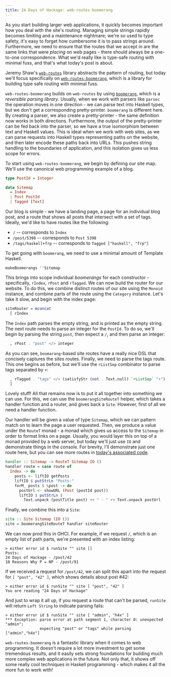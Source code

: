 ```yaml
---
title: 24 Days of Hackage: web-routes-boomerang
---
```


As you start building larger web applications, it quickly becomes important how
you deal with the site's routing. Managing simple strings rapidly
becomes limiting and a maintenance nightmare; we're so used to type safety,
it's easy to forget how cumbersome it is to pass strings around. Furthermore, we
need to ensure that the routes that we accept *in* are the same links that were
*placing* on web pages - there should always be a one-to-one correspondence. What
we'd really like is type-safe routing with minimal fuss, and that's what today's
post is about.

Jeremy Shaw's [`web-routes`](http://hackage.haskell.org/package/web-routes)
library abstracts the pattern of routing, but today we'll focus specifically on
[`web-routes-boomerang`](http://hackage.haskell.org/package/web-routes-boomerang),
which is a library for building type safe routing with minimal fuss.

`web-routes-boomerang` builds on `web-routes` by using
[`boomerang`](http://hackage.haskell.org/package/boomerang), which is a
*reversible parsing library*. Usually, when we work with parsers like `parsec`
the operation moves in one direction - we can parse text into Haskell types, but
we don't get a corresponding pretty-printer. `boomerang` is different here. By
creating a parser, we also create a pretty-printer - the same definition now
works in both directions. Furthermore, the output of the pretty-printer can be
fed back into the parser, so we have a true isomorphism between text and Haskell
values. This is ideal when we work with web sites, as we can parse requests
into Haskell types representing paths on the website, and then later encode
these paths back into URLs. This pushes string handling to the boundaries of
application, and this isolation gives us less scope for errors.

To start using `web-routes-boomerang`, we begin by defining our site map. We'll
use the canonical web programming example of a blog.

```Haskell
type PostId = Integer

data Sitemap
  = Index
  | Post PostId
  | Tagged [Text]
```

Our blog is simple - we have a landing page, a page for an individual blog post,
and a route that shows all posts that intersect with a set of tags. Ideally, we'd
like to have routes like the following:

* `/` -- corresponds to `Index`
* `/post/5398` -- corresponds to `Post 5398`
* `/tags/haskell+frp` -- corresponds to `Tagged ["haskell", "frp"]`

To get going with `boomerang`, we need to use a minimal amount of Template
Haskell.

```
makeBoomerangs ''Sitemap
```

This brings into scope individual *boomerangs* for each constructor -
specifically, `rIndex`, `rPost` and `rTagged`. We can now build the router for
our website. To do this, we combine distinct routes of our site using the
`Monoid` instance, and combine parts of the route using the `Category`
instance. Let's take it slow, and begin with the index page:

```haskell
siteRouter = mconcat
  [ rIndex
```

The `Index` path parses the empty string, and is printed as the empty
string. The next route needs to parse an integer for the `PostId`. To do so,
we'll begin by parsing the string `post`, then expect a `/`, and then parse an
integer:

```haskell
  , rPost . "post" </> integer
```

As you can see, `boomarang`-based site routes have a really nice DSL that
concisely captures the sites routes. Finally, we need to parse the tags route.
This one begins as before, but we'll use the `rListSep` combinator to parse tags
separated by `+`:

```haskell
  , rTagged . "tags" </> (satisfyStr (not . Text.null) `rListSep` "+")
  ]
```

Lovely stuff! All that remains now is to put it all together into something we
can use. For this, we can use the `boomerangSiteRouteT` helper, which takes a
handler function and a router, and gives back a `Site`. However, first of all we
need a handler function.

Our handler will be given a value of type `Sitemap`, which we can pattern match
on to learn the page a user requested. Then, we produce a value under the
`RouteT` monad - a monad which gives us access to the `Sitemap` in order to
format links on a page. Usually, you would layer this on top of a monad provided
by a web server, but today we'll just use `IO` and demonstrate things in the
console. For brevity, I'll demonstrate just one route here, but you can see more
routes in [today's associated code](http://github.com/ocharles/blog).

```haskell
handler :: Sitemap -> RouteT Sitemap IO ()
handler route = case route of
  Index -> do
    posts <- liftIO getPosts
    liftIO $ putStrLn "Posts:"
    forM_ posts $ \post -> do
      postUrl <- showURL (Post (postId post))
      liftIO $ putStrLn $
        Text.unpack (postTitle post) ++ " - " ++ Text.unpack postUrl
```

Finally, we combine this into a `Site`:

```haskell
site :: Site Sitemap (IO ())
site = boomerangSiteRouteT handler siteRouter
```

We can now prod this in GHCI. For example, if we request `/`, which is an empty
list of path parts, we're presented with an index listing:

```
> either error id $ runSite "" site []
Posts:
24 Days of Hackage - /post/42
10 Reasons Why P = NP - /post/91
```

If we received a request for `/post/42`, we can split this apart into the
request for `[ "post", "42" ]`, which shows details about post #42:

```
> either error id $ runSite "" site [ "post", "42" ]
You are reading "24 Days of Hackage"
```

And just to wrap it all up, if you request a route that can't be parsed,
`runSite` will return `Left String` to indicate parsing fails:

```
> either error id $ runSite "" site [ "admin", "h4x" ]
*** Exception: parse error at path segment 1, character 0: unexpected "admin";
               expecting "post" or "tags" while parsing ["admin","h4x"]
```

`web-routes-boomerang` is a fantastic library when it comes to web
programming. It doesn't require a lot more investment to get some tremendous
results, and it easily sets strong foundations for building much more complex
web applications in the future. Not only that, it shows off some really cool
techniques in Haskell programming - which makes it all the more fun to work
with!
